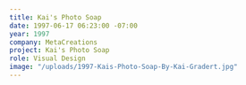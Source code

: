 ```yaml
---
title: Kai's Photo Soap
date: 1997-06-17 06:23:00 -07:00
year: 1997
company: MetaCreations
project: Kai's Photo Soap
role: Visual Design
image: "/uploads/1997-Kais-Photo-Soap-By-Kai-Gradert.jpg"
---
```



